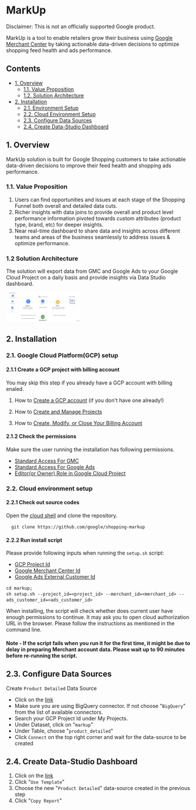 # MarkUp

Disclaimer: This is not an officially supported Google product.

MarkUp is a tool to enable retailers grow their business using
[Google Merchant Center](https://www.google.com/retail/solutions/merchant-center/)
by taking actionable data-driven decisions to optimize shopping feed health and
ads performance.

## Contents

*   [1. Overview](#1-overview)
    *   [1.1. Value Proposition](#1-1-value-proposition)
    *   [1.2. Solution Architecture](#solution-architecture)
*   [2. Installation](#2-installation)
    *   [2.1. Environment Setup](#environment-setup)
    *   [2.2. Cloud Environment Setup](#cloud-environment-setup)
    *   [2.3. Configure Data Sources](#configure-data-sources)
    *   [2.4. Create Data-Studio Dashboard](#data-studio-dashboard)

## 1. Overview

MarkUp solution is built for Google Shopping customers to take actionable
data-driven decisions to improve their feed health and shopping ads performance.

### 1.1. Value Proposition

1.  Users can find opportunities and issues at each stage of the Shopping Funnel
    both overall and detailed data cuts.
2.  Richer insights with data joins to provide overall and product level
    performance information pivoted towards custom attributes (product type,
    brand, etc) for deeper insights.
3.  Near real-time dashboard to share data and insights across different teams
    and areas of the business seamlessly to address issues & optimize
    performance.

### 1.2 Solution Architecture

The solution will export data from GMC and Google Ads to your Google Cloud
Project on a daily basis and provide insights via Data Studio dashboard.

<img src="images/architecture.png" width="40%">

## 2. Installation

### 2.1. Google Cloud Platform(GCP) setup

#### 2.1.1 Create a GCP project with billing account

You may skip this step if you already have a GCP account with billing enaled.

1.  How to [Create a GCP account](https://cloud.google.com/?authuser=1) (if you
    don't have one already!)

2.  How to
    [Create and Manage Projects](https://cloud.google.com/resource-manager/docs/creating-managing-projects)

3.  How to
    [Create, Modify, or Close Your Billing Account](https://cloud.google.com/billing/docs/how-to/manage-billing-account)

#### 2.1.2 Check the permissions

Make sure the user running the installation has following permissions.

*   [Standard Access For GMC](https://support.google.com/merchants/answer/1637190?hl=en)
*   [Standard Access For Google Ads](https://support.google.com/google-ads/answer/7476552?hl=en)
*   [Editor(or Owner) Role in Google Cloud Project](https://cloud.google.com/iam/docs/understanding-roles)

### 2.2. Cloud environment setup

#### 2.2.1 Check out source codes

Open the [cloud shell](https://console.cloud.google.com/cloudshell) and clone
the repository.

```
  git clone https://github.com/google/shopping-markup
```

#### 2.2.2 Run install script

Please provide following inputs when running the `setup.sh` script:

*   [GCP Project Id](https://cloud.google.com/resource-manager/docs/creating-managing-projects)
*   [Google Merchant Center Id](https://support.google.com/merchants/answer/188924?hl=en)
*   [Google Ads External Customer Id](https://support.google.com/google-ads/answer/1704344?hl=en)

```
cd markup;
sh setup.sh --project_id=<project_id> --merchant_id=<merchant_id> --ads_customer_id=<ads_customer_id>
```

When installing, the script will check whether does current user have enough
permissions to continue. It may ask you to open cloud authorization URL in the
browser. Please follow the instructions as mentioned in the command line.

#### Note - If the script fails when you run it for the first time, it might be due to delay in preparing Merchant account data. Please wait up to 90 minutes before re-running the script.

## 2.3. Configure Data Sources

Create `Product Detailed` Data Source

*   Click on the
    [link](https://datastudio.google.com/c/u/0/datasources/create?connectorId=2)
*   Make sure you are using BigQuery connector. If not choose "`BigQuery`" from
    the list of available connectors.
*   Search your GCP Project Id under My Projects.
*   Under Dataset, click on "`markup`"
*   Under Table, choose "`product_detailed`"
*   Click `Connect` on the top right corner and wait for the data-source to be
    created

## 2.4. Create Data-Studio Dashboard

1.  Click on the
    [link](https://datastudio.google.com/c/u/0/reporting/717c29df-0d54-421a-881a-2c629abe3e97/page/l11LB/preview)
2.  Click "`Use Template`"
3.  Choose the new "`Product Detailed`" data-source created in the previous step
4.  Click "`Copy Report`"

